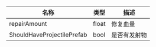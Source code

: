 | 名称 | 类型 | 描述 |
| ----------- | ----------- | ----------- |
| repairAmount | float | 修复血量 |
| ShouldHaveProjectilePrefab | bool | 是否有发射物 |
